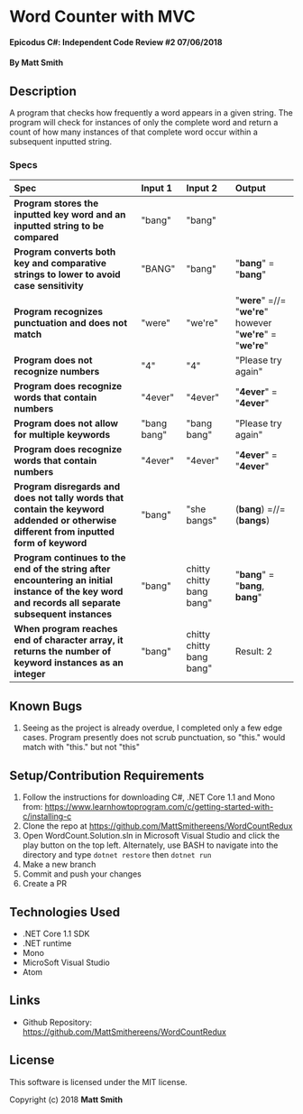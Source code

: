 # Word Counter with MVC

#### Epicodus C#: Independent Code Review #2 07/06/2018

#### By Matt Smith

## Description

A program that checks how frequently a word appears in a given string. The program will check for instances of only the complete word and return a count of how many instances of that complete word occur within a subsequent inputted string.


### Specs
| Spec | Input 1 | Input 2 | Output |
| :-------------     | :------- | :-------- | :-----------
| **Program stores the inputted key word and an inputted string to be compared**|  "bang"  | "bang" | |
| **Program converts both key and comparative strings to lower to avoid case sensitivity**|  "BANG" | "bang" | "**bang**" = "**bang**" |
| **Program recognizes punctuation and does not match**|  "were" | "we're" | "**were**" =//= "**we're**" however "**we're**" = "**we're**"|
| **Program does not recognize numbers**|  "4" | "4"| "Please try again"|
| **Program does recognize words that contain numbers**|  "4ever" | "4ever"| "**4ever**" = "**4ever**"|
| **Program does not allow for multiple keywords**|  "bang bang" | "bang bang"| "Please try again"|
| **Program does recognize words that contain numbers**|  "4ever" | "4ever"| "**4ever**" = "**4ever**"|
| **Program disregards and does not tally words that contain the keyword addended or otherwise different from inputted form of keyword**| "bang" | "she bangs" | (**bang**) =//= (**bangs**) |
| **Program continues to the end of the string after encountering an initial instance of the key word and records all separate subsequent instances**| "bang" | chitty chitty bang bang" | "**bang**" = "**bang**, **bang**" |
| **When program reaches end of character array, it returns the number of keyword instances as an integer**| "bang" |chitty chitty bang bang" | Result: 2 |

## Known Bugs

1. Seeing as the project is already overdue, I completed only a few edge cases.  Program presently does not scrub punctuation, so "this." would match with "this." but not "this"

## Setup/Contribution Requirements

1. Follow the instructions for downloading C#, .NET Core 1.1 and Mono from: https://www.learnhowtoprogram.com/c/getting-started-with-c/installing-c
1. Clone the repo at https://github.com/MattSmithereens/WordCountRedux
1. Open WordCount.Solution.sln in Microsoft Visual Studio and click the play button on the top left.  Alternately, use BASH to navigate into the directory and type `dotnet restore` then `dotnet run`
1. Make a new branch
1. Commit and push your changes
1. Create a PR

## Technologies Used

* .NET Core 1.1 SDK
* .NET runtime
* Mono
* MicroSoft Visual Studio
* Atom

## Links

* Github Repository: https://github.com/MattSmithereens/WordCountRedux

## License

This software is licensed under the MIT license.

Copyright (c) 2018 **Matt Smith**
